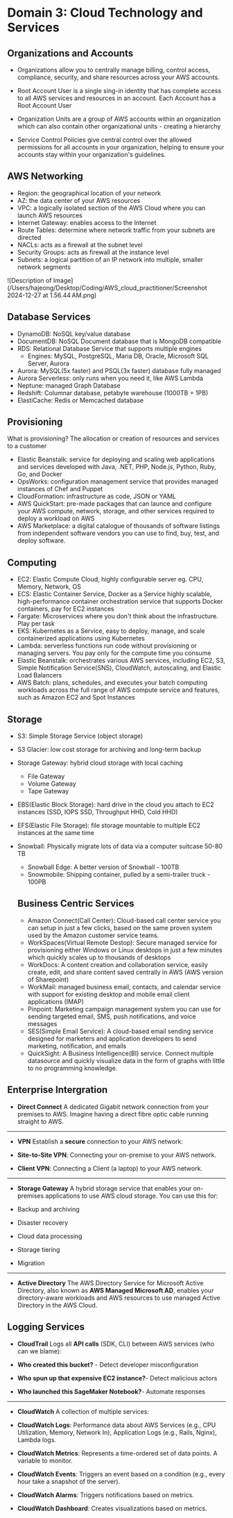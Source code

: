 # Domain 3: Cloud Technology and Services

## Organizations and Accounts

- Organizations allow you to centrally manage billing, control access, compliance, security, and share resources across your AWS accounts.

- Root Account User is a single sing-in identity that has complete access to all AWS services and resources in an account. Each Account has a Root Account User
- Organization Units are a group of AWS accounts within an organization which can also contain other organizational units - creating a hierarchy
- Service Control Policies give central control over the allowed permissions for all accounts in your organization, helping to ensure your accounts stay within your organization's guidelines.

## AWS Networking

- Region: the geographical location of your network
- AZ: the data center of your AWS resources
- VPC: a logically isolated section of the AWS Cloud where you can launch AWS resources
- Internet Gateway: enables access to the Internet
- Route Tables: determine where network traffic from your subnets are directed
- NACLs: acts as a firewall at the subnet level
- Security Groups: acts as firewall at the instance level
- Subnets: a logical partition of an IP network into multiple, smaller network segments

![Description of Image](/Users/hajeong/Desktop/Coding/AWS_cloud_practitioner/Screenshot 2024-12-27 at 1.56.44 AM.png)

## Database Services
- DynamoDB: NoSQL key/value database
- DocumentDB: NoSQL Document database that is MongoDB compatible
- RDS: Relational Database Service that supports multiple engines
  - Engines: MySQL, PostgreSQL, Maria DB, Oracle, Microsoft SQL Server, Aurora
- Aurora: MySQL(5x faster) and PSQL(3x faster) database fully managed
- Aurora Serverless: only runs when you need it, like AWS Lambda
- Neptune: managed Graph Database
- Redshift: Columnar database, petabyte warehouse (1000TB = 1PB) 
- ElastiCache: Redis or Memcached database

## Provisioning
What is provisioning?
The allocation or creation of resources and services to a customer

- Elastic Beanstalk: service for deploying and scaling web applications and services developed with Java, .NET, PHP, Node.js, Python, Ruby, Go, and Docker
- OpsWorks: configuration management service that provides managed instances of Chef and Puppet
- CloudFormation: infrastructure as code, JSON or YAML
- AWS QuickStart: pre-made packages that can launce and configure your AWS compute, network, storage, and other services required to deploy a workload on AWS
- AWS Marketplace: a digital catalogue of thousands of software listings from independent software vendors you can use to find, buy, test, and deploy software.

## Computing
- EC2: Elastic Compute Cloud, highly configurable server eg. CPU, Memory, Network, OS
- ECS: Elastic Container Service, Docker as a Service highly scalable, high-performance container orchestration service that supports Docker containers, pay for EC2 instances
- Fargate: Microservices where you don't think about the infrastructure. Play per task
- EKS: Kubernetes as a Service, easy to deploy, manage, and scale containerized applications using Kubernetes
- Lambda: serverless functions run code without provisioning or managing servers. You pay only for the compute time you consume
- Elastic Beanstalk: orchestrates various AWS services, including EC2, S3, Simple Notification Service(SNS), CloudWatch, autoscaling, and Elastic Load Balancers
- AWS Batch: plans, schedules, and executes your batch computing workloads across the full range of AWS compute service and features, such as Amazon EC2 and Spot Instances

## Storage
- S3: Simple Storage Service (object storage)
- S3 Glacier: low cost storage for archiving and long-term backup
- Storage Gateway: hybrid cloud storage with local caching
  - File Gateway
  - Volume Gateway
  - Tape Gateway
- EBS(Elastic Block Storage): hard drive in the cloud you attach to EC2 instances (SSD, IOPS SSD, Throughput HHD, Cold HHD)
- EFS(Elastic File Storage): file storage mountable to multiple EC2 instances at the same time
- Snowball: Physically migrate lots of data via a computer suitcase 50-80 TB
  - Snowball Edge: A better version of Snowball - 100TB
  - Snowmobile: Shipping container, pulled by a semi-trailer truck - 100PB

  ## Business Centric Services
  - Amazon Connect(Call Center): Cloud-based call center service you can setup in just a few clicks, based on the same proven system used by the Amazon customer service teams.
  - WorkSpaces(Virtual Remote Destop): Secure managed service for provisioning either Windows or Linux desktops in just a few minutes which quickly scales up to thousands of desktops
  - WorkDocs: A content creation and collaboration service, easily create, edit, and share content saved centrally in AWS (AWS version of Sharepoint)
  - WorkMail: managed business email, contacts, and calendar service with support for existing desktop and mobile email client applications (IMAP)
  - Pinpoint: Marketing campaign management system you can use for sending targeted email, SMS, push notifications, and voice messages
  - SES(Simple Email Service): A cloud-based email sending service designed for marketers and application developers to send marketing, notification, and emails
  - QuickSight: A Business Intelligence(BI) service. Connect multiple datasource and quickly visualize data in the form of graphs with little to no programming knowledge.

## Enterprise Intergration
- **Direct Connect**
A dedicated Gigabit network connection from your premises to AWS. Imagine having a direct fibre optic cable running straight to AWS.

---

- **VPN**
Establish a **secure** connection to your AWS network:

- **Site-to-Site VPN**: Connecting your on-premise to your AWS network.
- **Client VPN**: Connecting a Client (a laptop) to your AWS network.

---

- **Storage Gateway**
A hybrid storage service that enables your on-premises applications to use AWS cloud storage. You can use this for:

- Backup and archiving
- Disaster recovery
- Cloud data processing
- Storage tiering
- Migration

---

- **Active Directory**
The AWS Directory Service for Microsoft Active Directory, also known as **AWS Managed Microsoft AD**, enables your directory-aware workloads and AWS resources to use managed Active Directory in the AWS Cloud.

## Logging Services
- **CloudTrail**
Logs all **API calls** (SDK, CLI) between AWS services (who can we blame):

- **Who created this bucket?** - Detect developer misconfiguration
- **Who spun up that expensive EC2 instance?**- Detect malicious actors
- **Who launched this SageMaker Notebook?**- Automate responses

---

- **CloudWatch**
A collection of multiple services:

- **CloudWatch Logs**: Performance data about AWS Services (e.g., CPU Utilization, Memory, Network In), Application Logs (e.g., Rails, Nginx), Lambda logs.
- **CloudWatch Metrics**: Represents a time-ordered set of data points. A variable to monitor.
- **CloudWatch Events**: Triggers an event based on a condition (e.g., every hour take a snapshot of the server).
- **CloudWatch Alarms**: Triggers notifications based on metrics.
- **CloudWatch Dashboard**: Creates visualizations based on metrics.

